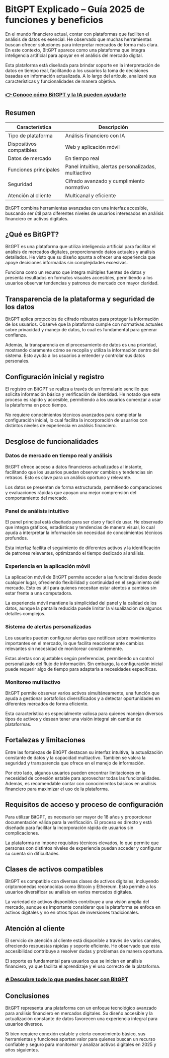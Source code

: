 # BitGPT Explicado – Guía 2025 de funciones y beneficios
   
En el mundo financiero actual, contar con plataformas que faciliten el análisis de datos es esencial. He observado que muchas herramientas buscan ofrecer soluciones para interpretar mercados de forma más clara. En este contexto, BitGPT aparece como una plataforma que integra inteligencia artificial para apoyar en el análisis del mercado digital.  

Esta plataforma está diseñada para brindar soporte en la interpretación de datos en tiempo real, facilitando a los usuarios la toma de decisiones basadas en información actualizada. A lo largo del artículo, analizaré sus características y funcionalidades de manera objetiva.  

### [👉 Conoce cómo BitGPT y la IA pueden ayudarte](https://tinyurl.com/26oqclmx)
## Resumen  
| Característica                | Descripción                                           |
|------------------------------|-------------------------------------------------------|
| Tipo de plataforma            | Análisis financiero con IA                            |
| Dispositivos compatibles      | Web y aplicación móvil                                |
| Datos de mercado             | En tiempo real                                        |
| Funciones principales         | Panel intuitivo, alertas personalizadas, multiactivo |
| Seguridad                    | Cifrado avanzado y cumplimiento normativo            |
| Atención al cliente          | Multicanal y eficiente                                |  

BitGPT combina herramientas avanzadas con una interfaz accesible, buscando ser útil para diferentes niveles de usuarios interesados en análisis financiero en activos digitales.  

## ¿Qué es BitGPT?  
BitGPT es una plataforma que utiliza inteligencia artificial para facilitar el análisis de mercados digitales, proporcionando datos actuales y análisis detallados. He visto que su diseño apunta a ofrecer una experiencia que apoye decisiones informadas sin complejidades excesivas.  

Funciona como un recurso que integra múltiples fuentes de datos y presenta resultados en formatos visuales accesibles, permitiendo a los usuarios observar tendencias y patrones de mercado con mayor claridad.  

## Transparencia de la plataforma y seguridad de los datos  
BitGPT aplica protocolos de cifrado robustos para proteger la información de los usuarios. Observé que la plataforma cumple con normativas actuales sobre privacidad y manejo de datos, lo cual es fundamental para generar confianza.  

Además, la transparencia en el procesamiento de datos es una prioridad, mostrando claramente cómo se recopila y utiliza la información dentro del sistema. Esto ayuda a los usuarios a entender y controlar sus datos personales.  

## Configuración inicial y registro  
El registro en BitGPT se realiza a través de un formulario sencillo que solicita información básica y verificación de identidad. He notado que este proceso es rápido y accesible, permitiendo a los usuarios comenzar a usar la plataforma en poco tiempo.  

No requiere conocimientos técnicos avanzados para completar la configuración inicial, lo cual facilita la incorporación de usuarios con distintos niveles de experiencia en análisis financiero.  

## Desglose de funcionalidades  

### Datos de mercado en tiempo real y análisis  
BitGPT ofrece acceso a datos financieros actualizados al instante, facilitando que los usuarios puedan observar cambios y tendencias sin retrasos. Esto es clave para un análisis oportuno y relevante.  

Los datos se presentan de forma estructurada, permitiendo comparaciones y evaluaciones rápidas que apoyan una mejor comprensión del comportamiento del mercado.  

### Panel de análisis intuitivo  
El panel principal está diseñado para ser claro y fácil de usar. He observado que integra gráficos, estadísticas y tendencias de manera visual, lo cual ayuda a interpretar la información sin necesidad de conocimientos técnicos profundos.  

Esta interfaz facilita el seguimiento de diferentes activos y la identificación de patrones relevantes, optimizando el tiempo dedicado al análisis.  

### Experiencia en la aplicación móvil  
La aplicación móvil de BitGPT permite acceder a las funcionalidades desde cualquier lugar, ofreciendo flexibilidad y continuidad en el seguimiento del mercado. Esto es útil para quienes necesitan estar atentos a cambios sin estar frente a una computadora.  

La experiencia móvil mantiene la simplicidad del panel y la calidad de los datos, aunque la pantalla reducida puede limitar la visualización de algunos detalles complejos.  

### Sistema de alertas personalizadas  
Los usuarios pueden configurar alertas que notifican sobre movimientos importantes en el mercado, lo que facilita reaccionar ante cambios relevantes sin necesidad de monitorear constantemente.  

Estas alertas son ajustables según preferencias, permitiendo un control personalizado del flujo de información. Sin embargo, la configuración inicial puede requerir algo de tiempo para adaptarla a necesidades específicas.  

### Monitoreo multiactivo  
BitGPT permite observar varios activos simultáneamente, una función que ayuda a gestionar portafolios diversificados y a detectar oportunidades en diferentes mercados de forma eficiente.  

Esta característica es especialmente valiosa para quienes manejan diversos tipos de activos y desean tener una visión integral sin cambiar de plataformas.  

## Fortalezas y limitaciones  
Entre las fortalezas de BitGPT destacan su interfaz intuitiva, la actualización constante de datos y la capacidad multiactivo. También se valora la seguridad y transparencia que ofrece en el manejo de información.  

Por otro lado, algunos usuarios pueden encontrar limitaciones en la necesidad de conexión estable para aprovechar todas las funcionalidades. Además, es recomendable contar con conocimientos básicos en análisis financiero para maximizar el uso de la plataforma.  

## Requisitos de acceso y proceso de configuración  
Para utilizar BitGPT, es necesario ser mayor de 18 años y proporcionar documentación válida para la verificación. El proceso es directo y está diseñado para facilitar la incorporación rápida de usuarios sin complicaciones.  

La plataforma no impone requisitos técnicos elevados, lo que permite que personas con distintos niveles de experiencia puedan acceder y configurar su cuenta sin dificultades.  

## Clases de activos compatibles  
BitGPT es compatible con diversas clases de activos digitales, incluyendo criptomonedas reconocidas como Bitcoin y Ethereum. Esto permite a los usuarios diversificar su análisis en varios mercados digitales.  

La variedad de activos disponibles contribuye a una visión amplia del mercado, aunque es importante considerar que la plataforma se enfoca en activos digitales y no en otros tipos de inversiones tradicionales.  

## Atención al cliente  
El servicio de atención al cliente está disponible a través de varios canales, ofreciendo respuestas rápidas y soporte eficiente. He observado que esta accesibilidad contribuye a resolver dudas y problemas de manera oportuna.  

El soporte es fundamental para usuarios que se inician en análisis financiero, ya que facilita el aprendizaje y el uso correcto de la plataforma.  

### [🔥 Descubre todo lo que puedes hacer con BitGPT](https://tinyurl.com/26oqclmx)
## Conclusiones  
BitGPT representa una plataforma con un enfoque tecnológico avanzado para análisis financiero en mercados digitales. Su diseño accesible y la actualización constante de datos favorecen una experiencia integral para usuarios diversos.  

Si bien requiere conexión estable y cierto conocimiento básico, sus herramientas y funciones aportan valor para quienes buscan un recurso confiable y seguro para monitorear y analizar activos digitales en 2025 y años siguientes.